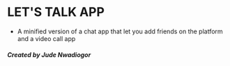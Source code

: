 # LET'S TALK APP
- A minified version of a chat app that let you add friends on the platform and a video call app

##### Created by Jude Nwadiogor
